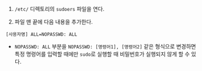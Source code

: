 1. `/etc/` 디렉토리의 `sudoers` 파일을 연다.

2. 파일 맨 끝에 다음 내용을 추가한다.

```
[사용자명] ALL=NOPASSWD: ALL
```

- `NOPASSWD: ALL` 부분을 `NOPASSWD: [명령어1], [명령어2]` 같은 형식으로 변경하면 특정 명령어를 입력할 때에만 `sudo`로 실행할 때 비밀번호가 실행되지 않게 할 수 있다.
